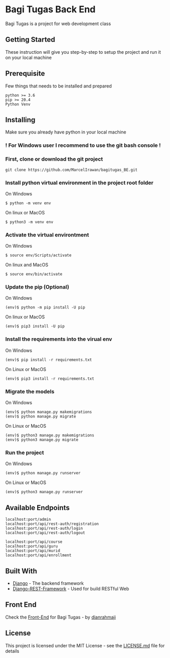 # Bagi Tugas Back End

Bagi Tugas is a project for web development class

## Getting Started

These instruction will give you step-by-step to setup the project and run it on your local machine

## Prerequisite

Few things that needs to be installed and prepared

```
python >= 3.6
pip >= 20.4
Python Venv
```

## Installing

Make sure you already have python in your local machine

### ! For Windows user I recommend to use the git bash console !

### First, clone or download the git project

```
git clone https://github.com/MarcelIrawan/bagitugas_BE.git
```

### Install python virtual environment in the project root folder

On Windows
```
$ python -m venv env
```

On linux or MacOS
```
$ python3 -m venv env
```

### Activate the virtual environtment

On Windows
```
$ source env/Scripts/activate
```

On linux and MacOS
```
$ source env/bin/activate
```

### Update the pip (Optional)

On Windows
```
(env)$ python -m pip install -U pip
```

On linux or MacOS
```
(env)$ pip3 install -U pip
```

### Install the requirements into the virual env

On Windows
```
(env)$ pip install -r requirements.txt
```

On Linux or MacOS
```
(env)$ pip3 install -r requirements.txt
```

### Migrate the models

On Windows
```
(env)$ python manage.py makemigrations
(env)$ python manage.py migrate
```

On Linux or MacOS
```
(env)$ python3 manage.py makemigrations
(env)$ python3 manage.py migrate
```

### Run the project

On Windows
```
(env)$ python manage.py runserver
```

On Linux or MacOS
```
(env)$ python3 manage.py runserver
```


## Available Endpoints

```
localhost:port/admin
localhost:port/api/rest-auth/registration
localhost:port/api/rest-auth/login
localhost:port/api/rest-auth/logout
```

```
localhost:port/api/course
localhost:port/api/guru
localhost:port/api/murid
localhost:port/api/enrollment
```

## Built With

* [Django](djangoproject.com) - The backend framework
* [Django-REST-Framework](django-rest-framework.org) - Used for build RESTful Web

## Front End

Check the [Front-End](https://github.com/dianrahmaji/bagitugas-frontend) for Bagi Tugas - by [dianrahmaji](https://github.com/dianrahmaji)

## License

This project is licensed under the MIT License - see the [LICENSE.md](LICENSE) file for details